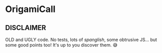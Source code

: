 # OrigamiCall

## DISCLAIMER

OLD and UGLY code. No tests, lots of *spanglish*, some obtrusive JS... but some good points too! It's up to you discover them. :sweat_smile:
